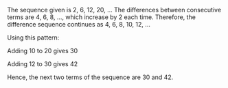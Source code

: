The sequence given is 2, 6, 12, 20, …
The differences between consecutive terms are 4, 6, 8, …, which increase by 2 each time.
Therefore, the difference sequence continues as 4, 6, 8, 10, 12, …

Using this pattern:

Adding 10 to 20 gives 30

Adding 12 to 30 gives 42

Hence, the next two terms of the sequence are 30 and 42.
